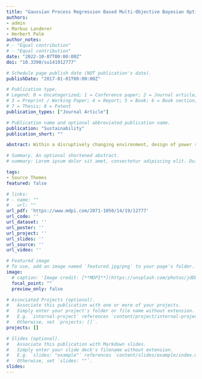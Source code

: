 ```yaml
---
title: "Gaussian Process Regression Based Multi-Objective Bayesian Optimization for Power System Design"
authors:
- admin
- Markus Landerer 
- Herbert Palm
author_notes:
# - "Equal contribution"
# - "Equal contribution"
date: "2022-10-07T00:00:00Z"
doi: "10.3390/su141912777"

# Schedule page publish date (NOT publication's date).
publishDate: "2017-01-01T00:00:00Z"

# Publication type.
# Legend: 0 = Uncategorized; 1 = Conference paper; 2 = Journal article;
# 3 = Preprint / Working Paper; 4 = Report; 5 = Book; 6 = Book section;
# 7 = Thesis; 8 = Patent
publication_types: ["Journal Article"]

# Publication name and optional abbreviated publication name.
publication: "Sustainability"
publication_short: ""

abstract: Within a disruptively changing environment, design of power systems becomes a complex task. Meeting multi-criteria requirements with increasing degrees of freedom in design and simultaneously decreasing technical expertise strengthens the need for multi-objective optimization (MOO) making use of algorithms and virtual prototyping. In this context, we present Gaussian Process Regression based Multi-Objective Bayesian Optimization (GPR-MOBO) with special emphasis on its profound theoretical background. A detailed mathematical framework is provided to derive a GPR-MOBO computer implementable algorithm. We quantify GPR-MOBO effectiveness and efficiency by hypervolume and the number of required computationally expensive simulations to identify Pareto-optimal design solutions, respectively. For validation purposes, we benchmark our GPR-MOBO implementation based on a mathematical test function with analytically known Pareto front and compare results to those of well-known algorithms NSGA-II and pure Latin Hyper Cube Sampling. To rule out effects of randomness, we include statistical evaluations. GPR-MOBO turnes out as an effective and efficient approach with superior character versus state-of-the art approaches and increasing value-add when simulations are computationally expensive and the number of design degrees of freedom is high. Finally, we provide an example of GPR-MOBO based power system design and optimization that demonstrates both the methodology itself and its performance benefits.

# Summary. An optional shortened abstract.
# summary: Lorem ipsum dolor sit amet, consectetur adipiscing elit. Duis posuere tellus ac convallis placerat. Proin tincidunt magna sed ex sollicitudin condimentum.

tags:
- Source Themes
featured: false

# links:
# - name: ""
#   url: ""
url_pdf: 'https://www.mdpi.com/2071-1050/14/19/12777'
url_code: ''
url_dataset: ''
url_poster: ''
url_project: ''
url_slides: ''
url_source: ''
url_video: ''

# Featured image
# To use, add an image named `featured.jpg/png` to your page's folder. 
image:
  # caption: 'Image credit: [**MDPI**](https://unsplash.com/photos/jdD8gXaTZsc)'
  focal_point: ""
  preview_only: false

# Associated Projects (optional).
#   Associate this publication with one or more of your projects.
#   Simply enter your project's folder or file name without extension.
#   E.g. `internal-project` references `content/project/internal-project/index.md`.
#   Otherwise, set `projects: []`.
projects: []

# Slides (optional).
#   Associate this publication with Markdown slides.
#   Simply enter your slide deck's filename without extension.
#   E.g. `slides: "example"` references `content/slides/example/index.md`.
#   Otherwise, set `slides: ""`.
slides: 
---
```


<!-- {{% callout note %}}
Click the *Cite* button above to demo the feature to enable visitors to import publication metadata into their reference management software.
{{% /callout %}}

{{% callout note %}}
Create your slides in Markdown - click the *Slides* button to check out the example.
{{% /callout %}}

Supplementary notes can be added here, including [code, math, and images](https://wowchemy.com/docs/writing-markdown-latex/). -->
